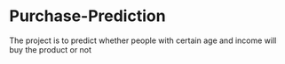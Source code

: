 # Purchase-Prediction 
The project is to predict whether people with certain age and income will buy the product or not
